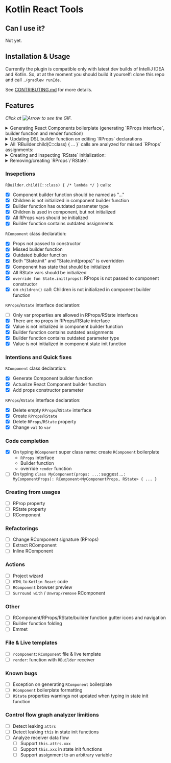 # Kotlin React Tools

## Can I use it?

Not yet.

## Installation & Usage

Currently the plugin is compatible only with latest dev builds of IntelliJ IDEA and Kotlin.
So, at at the moment you should build it yourself: clone this repo and call `./gradlew runIde`.

See [CONTRIBUTING.md] for more details.

## Features

_Click at ![Arrow](https://user-images.githubusercontent.com/2010355/37763367-e4e0068e-2dcf-11e8-8879-c215c6403662.png) to see the GIF._ 

<details><summary>Generating React Components boilerplate (generating `RProps interface`, builder function and render function)</summary>
<p>

![creating component](https://user-images.githubusercontent.com/2010355/37760359-7c69eb04-2dc7-11e8-942b-805757919720.gif)

</p>
</details>

<details><summary>Updating DSL builder function on editing `RProps` declarations</summary>
<p>

Plugin gracefully updates DSL builder function regardless of changes: adding, renaming and changing type.
Properties order are preserved.
Even arbitrary builder function code supported

![editing-rprops](https://user-images.githubusercontent.com/2010355/37764337-7ddcd9fa-2dd2-11e8-8643-7b6528d6d709.gif)

</p>
</details>

<details><summary>All `RBuilder.child(C::class) { ... }` calls are analyzed for missed `RProps` assignments:</summary>
<p>

![2018-03-22 12 35 10](https://user-images.githubusercontent.com/2010355/37762505-85d02d06-2dcd-11e8-85b9-eaa297abf83b.png)

</p>
</details>

<details><summary>Creating and inspecting `RState` initialization:</summary>
<p>

![04-creating-rstate](https://user-images.githubusercontent.com/2010355/37762608-db0a2308-2dcd-11e8-9f46-7b79ebc1f877.gif)

</p>
</details>

<details><summary>Removing/creating `RProps`/`RState`:</summary>
<p>

![05-remove-create-rprops-rstate](https://user-images.githubusercontent.com/2010355/37762669-1462779a-2dce-11e8-8f4d-66134d57b1ce.gif)

</p>
</details>

### Insepctions

`RBuilder.child(C::class) { /* lambda */ }` calls:
 - [x] Component builder function should be named as "..."
 - [x] Children is not initialized in component builder function
 - [x] Builder function has outdated parameter type
 - [x] Children is used in component, but not initialized
 - [x] All RProps vars should be initialized 
 - [x] Builder function contains outdated assignments

`RComponent` class declaration:
 - [x] Props not passed to constructor
 - [x] Missed builder function
 - [x] Outdated builder function
 - [x] Both "State.init" and "State.init(props)" is overridden
 - [x] Component has state that should be initialized
 - [x] All RState vars should be initialized
 - [x] `override fun State.init(props)`: RProps is not passed to component constructor
 - [x] on `children()` call: Children is not initialized in component builder function

`RProps`/`RState` interface declaration:
 - [ ] Only var properties are allowed in RProps/RState interfaces
 - [x] There are no props in RProps/RState interface
 - [x] Value is not initialized in component builder function
 - [x] Builder function contains outdated assignments
 - [x] Builder function contains outdated parameter type 
 - [x] Value is not initialized in component state init function

### Intentions and Quick fixes

`RComponent` class declaration:
 - [x] Generate Component builder function
 - [x] Actualize React Component builder function
 - [x] Add props constructor parameter

`RProps`/`RState` interface declaration:
 - [x] Delete empty `RProps`/`RState` interface
 - [x] Create `RProps`/`RState`
 - [x] Delete `RProps`/`RState` property
 - [x] Change `val` to `var`

### Code completion

 - [x] On typing `RComponent` super class name: create `RComponent` boilerplate
 	- `RProps` interface
 	- Builder function
 	- override `render` function
 - [ ] On typing `class MyComponent(props: ...`: suggest ...`: MyComponentProps): RComponent<MyComponentProps, RState> { ... }`

### Creating from usages

 - [ ] RProp property
 - [ ] RState property
 - [ ] RComponent

### Refactorings

 - [ ] Change RComponent signature (RProps)
 - [ ] Extract RComponent
 - [ ] Inline RComponent

### Actions
 
 - [ ] Project wizard
 - [ ] `HTML` to `Kotlin React` code
 - [ ] `RComponent` browser preview
 - [ ] `Surround with` / `Unwrap/remove` RComponent
 
### Other  

 - [ ] RComponent/RProps/RState/builder function gutter icons and navigation
 - [ ] Builder function folding
 - [ ] Emmet 

### File & Live templates

 - [ ] `rcomponent`: `RComponent` file & live template
 - [ ] `render`: function with `RBuilder` receiver
 
### Known bugs

 - [ ] Exception on generating `RComponent` boilerplate
 - [ ] `RComponent` boilerplate formatting
 - [ ] `RState` properties warnings not updated when typing in state init function
 
### Control flow graph analyzer limitions
 
 - [ ] Detect leaking `attrs`
 - [ ] Detect leaking `this` in state init functions
 - [ ] Analyze receiver data flow
    - [ ] Support `this.attrs.xxx`
    - [ ] Support `this.xxx` in state init functions
    - [ ] Support assignment to an arbitrary variable
    
[CONTRIBUTING.md]: CONTRIBUTING.md